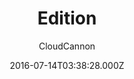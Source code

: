 ---
title: Edition
github: https://github.com/CloudCannon/edition-jekyll-template
demo: https://long-pig.cloudvent.net/
author: CloudCannon
ssg:
  - Jekyll
cms:
  - Markdown
date: 2016-07-14T03:38:28.000Z
description: ':books: Product documentation template for Jekyll'
draft: true
publish_date: '2016-07-14T03:38:28Z'
update_date: '2021-10-29T07:45:00Z'
github_star: 308
github_fork: 266
---